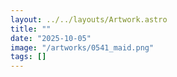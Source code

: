 ```yaml
---
layout: ../../layouts/Artwork.astro
title: ""
date: "2025-10-05"
image: "/artworks/0541_maid.png"
tags: []
---
```


